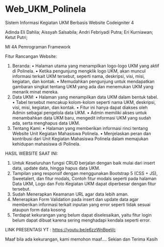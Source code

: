 # Web_UKM_Polinela
Sistem Informasi Kegiatan UKM Berbasis Website Codeigniter 4

Adinda Eli Dahlia;
Aissyah Salsabila;
Andri Febriyadi Putra;
Eri Kurniawan;
Ketut Putri;

MI 4A 
Pemrograman Framework

Fitur Rancangan Website:
1.	Beranda:
•	Halaman utama yang menampilkan logo-logo UKM yang aktif di Polinela.
•	Ketika pengunjung mengklik logo UKM, akan muncul informasi terkait UKM tersebut, seperti nama, deskripsi, visi, misi, kegiatan, dan kontak.
•	Memudahkan pengunjung untuk mendapatkan gambaran singkat tentang UKM yang ada dan menemukan UKM yang menarik minat mereka.
3.	Data UKM:
•	Halaman yang menampilkan data UKM dalam bentuk tabel.
•	Tabel tersebut mencakup kolom-kolom seperti nama UKM, deskripsi, visi, misi, kegiatan, dan kontak.
•	Fitur ini hanya dapat diakses oleh Admin sebagai pengelola data UKM.
•	Admin memiliki akses untuk menambahkan data UKM baru, mengedit informasi UKM yang sudah ada, serta menghapus data UKM.
6.	Tentang Kami:
•	Halaman yang memberikan informasi rinci tentang Website Unit Kegiatan Mahasiswa Polinela.
•	Menjelaskan peran dan kontribusi dari Unit Kegiatan Mahasiswa Polinela dalam memajukan kehidupan mahasiswa di Polinela.


HASIL WEBSITE SAAT INI:
1.	Untuk Keseluruhan fungsi CRUD berjalan dengan baik mulai dari insert data, update data, hingga hapus data UKM.
2.	Tampilan yang responsif dengan menggunakan Bootstrap 5 (CSS + JS), Sweetalert, dan fitur modals, Contoh fitur modals seperti pada halaman Data UKM, Logo dan Foto Kegiatan UKM dapat diperbesar dengan fitur tersebut.
3.	Sudah Menerapkan Keamanan URL agar data lebih aman.
4.	Menerapkan Form Validation pada insert dan update data agar memberikan informasi terkait inputan yang error seperti tidak sesuai ataupun form data kosong
5.	Terdapat kekurangan yang belum dapat diselesaikan, yaitu fitur login belum dapat dibuat karena sering menghadapi kendala seperti error.



LINK PRESENTASI YT : https://youtu.be/e6zzWnBpeVc

Maaf bila ada kekurangan, kami memohon maaf....
Sekian dan Terima Kasih
